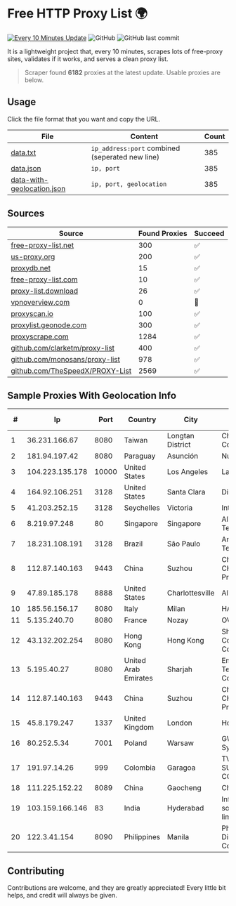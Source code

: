 
# Free HTTP Proxy List 🌍

[![Every 10 Minutes Update](https://github.com/mertguvencli/http-proxy-list/actions/workflows/main.yml/badge.svg?branch=main)](https://github.com/mertguvencli/http-proxy-list/actions/workflows/main.yml)
![GitHub](https://img.shields.io/github/license/mertguvencli/http-proxy-list)
![GitHub last commit](https://img.shields.io/github/last-commit/mertguvencli/http-proxy-list)

It is a lightweight project that, every 10 minutes, scrapes lots of free-proxy sites, validates if it works, and serves a clean proxy list.


> Scraper found **6182** proxies at the latest update. Usable proxies are below.

## Usage

Click the file format that you want and copy the URL.


|File|Content|Count|
|----|-------|-----|
|[data.txt](https://raw.githubusercontent.com/mertguvencli/http-proxy-list/main/proxy-list/data.txt)|`ip_address:port` combined (seperated new line)|385|
|[data.json](https://raw.githubusercontent.com/mertguvencli/http-proxy-list/main/proxy-list/data.json)|`ip, port`|385|
|[data-with-geolocation.json](https://raw.githubusercontent.com/mertguvencli/http-proxy-list/main/proxy-list/data-with-geolocation.json)|`ip, port, geolocation`|385|

## Sources

|Source|Found Proxies|Succeed|
|------|-------------|-------|
|[free-proxy-list.net](https://free-proxy-list.net)|300|✅|
|[us-proxy.org](https://www.us-proxy.org)|200|✅|
|[proxydb.net](http://proxydb.net)|15|✅|
|[free-proxy-list.com](https://free-proxy-list.com/?page=&port=&type%5B%5D=http&type%5B%5D=https&up_time=0&search=Search)|10|✅|
|[proxy-list.download](https://www.proxy-list.download/HTTP)|26|✅|
|[vpnoverview.com](https://vpnoverview.com/privacy/anonymous-browsing/free-proxy-servers)|0|🚫|
|[proxyscan.io](https://www.proxyscan.io)|100|✅|
|[proxylist.geonode.com](https://proxylist.geonode.com/api/proxy-list?limit=300&page=1&sort_by=lastChecked&sort_type=desc&protocols=http,https)|300|✅|
|[proxyscrape.com](https://api.proxyscrape.com/v2/?request=displayproxies&protocol=http&timeout=10000&country=all&ssl=all&anonymity=all)|1284|✅|
|[github.com/clarketm/proxy-list](https://raw.githubusercontent.com/clarketm/proxy-list/master/proxy-list-raw.txt)|400|✅|
|[github.com/monosans/proxy-list](https://raw.githubusercontent.com/monosans/proxy-list/main/proxies/http.txt)|978|✅|
|[github.com/TheSpeedX/PROXY-List](https://raw.githubusercontent.com/TheSpeedX/PROXY-List/master/http.txt)|2569|✅|


## Sample Proxies With Geolocation Info

|#|Ip|Port|Country|City|Internet Service Provider|
|-|--|----|-------|----|-------------------------|
|1|36.231.166.67|8080|Taiwan|Longtan District|Chunghwa Telecom Co., Ltd.|
|2|181.94.197.42|8080|Paraguay|Asunción|Núcleo S.A.|
|3|104.223.135.178|10000|United States|Los Angeles|LayerHost|
|4|164.92.106.251|3128|United States|Santa Clara|DigitalOcean, LLC|
|5|41.203.252.15|3128|Seychelles|Victoria|Intelvision|
|6|8.219.97.248|80|Singapore|Singapore|Alibaba (US) Technology Co., Ltd.|
|7|18.231.108.191|3128|Brazil|São Paulo|Amazon Technologies Inc.|
|8|112.87.140.163|9443|China|Suzhou|China Unicom CHINA169 Jiangsu Province Network|
|9|47.89.185.178|8888|United States|Charlottesville|Alibaba.com LLC|
|10|185.56.156.17|8080|Italy|Milan|HAL Service SpA|
|11|5.135.240.70|8080|France|Nozay|OVH SAS|
|12|43.132.202.254|8080|Hong Kong|Hong Kong|Shenzhen Tencent Computer Systems Company Limited|
|13|5.195.40.27|8080|United Arab Emirates|Sharjah|Emirates Telecommunications Corporation|
|14|112.87.140.163|9443|China|Suzhou|China Unicom CHINA169 Jiangsu Province Network|
|15|45.8.179.247|1337|United Kingdom|London|Hostland LLC|
|16|80.252.5.34|7001|Poland|Warsaw|GWNET Autonomus System|
|17|191.97.14.26|999|Colombia|Garagoa|TV AZTECA SUCURSAL COLOMBIA|
|18|111.225.152.22|8089|China|Gaocheng|Chinanet|
|19|103.159.166.146|83|India|Hyderabad|Infonet online solutions private limited|
|20|122.3.41.154|8090|Philippines|Manila|Philippine Long Distance Telephone Co.|



## Contributing

Contributions are welcome, and they are greatly appreciated! Every
little bit helps, and credit will always be given.

